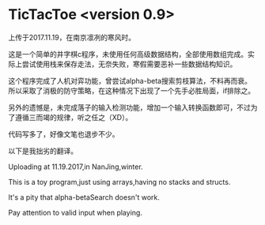 # TicTacToe    <version 0.9>
上传于2017.11.19，在南京凛冽的寒风时。

这是一个简单的井字棋c程序，未使用任何高级数据结构，全部使用数组完成。实际上尝试使用栈来保存走法，无奈失败，寒假需要恶补一些数据结构知识。

这个程序完成了人机对弈功能，曾尝试alpha-beta搜索剪枝算法，不料再而衰。所以采取了消极的防守策略，在这种情况下出现了一个先手必胜局面，if排除之。

另外的遗憾是，未完成落子的输入检测功能，增加一个输入转换函数即可，不过为了遵循三而竭的规律，听之任之（XD）。

代码写多了，好像文笔也退步不少。

以下是我拙劣的翻译。

Uploading at 11.19.2017,in NanJing,winter.

This is a toy program,just using arrays,having no stacks and structs.

It's a pity that alpha-betaSearch doesn't work. 

Pay attention to valid input when playing.
